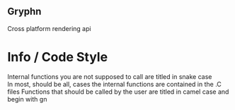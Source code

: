 ## Gryphn
Cross platform rendering api

# Info / Code Style
Internal functions you are not supposed to call are titled in snake case <br />
In most, should be all, cases the internal functions are contained in the .C files
Functions that should be called by the user are titled in camel case and begin with gn
